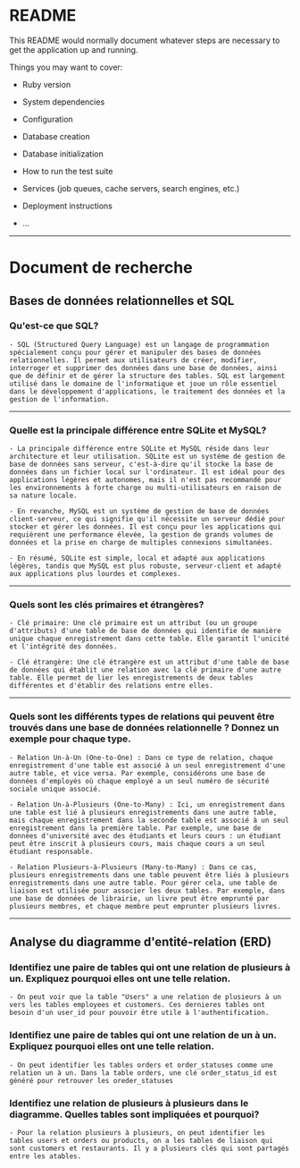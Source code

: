 # README

This README would normally document whatever steps are necessary to get the
application up and running.

Things you may want to cover:

* Ruby version

* System dependencies

* Configuration

* Database creation

* Database initialization

* How to run the test suite

* Services (job queues, cache servers, search engines, etc.)

* Deployment instructions

* ...


---

# Document de recherche

## Bases de données relationnelles et SQL

### Qu'est-ce que SQL?
    - SQL (Structured Query Language) est un langage de programmation spécialement conçu pour gérer et manipuler des bases de données relationnelles. Il permet aux utilisateurs de créer, modifier, interroger et supprimer des données dans une base de données, ainsi que de définir et de gérer la structure des tables. SQL est largement utilisé dans le domaine de l'informatique et joue un rôle essentiel dans le développement d'applications, le traitement des données et la gestion de l'information.

---

### Quelle est la principale différence entre SQLite et MySQL?
    - La principale différence entre SQLite et MySQL réside dans leur architecture et leur utilisation. SQLite est un système de gestion de base de données sans serveur, c'est-à-dire qu'il stocke la base de données dans un fichier local sur l'ordinateur. Il est idéal pour des applications légères et autonomes, mais il n'est pas recommandé pour les environnements à forte charge ou multi-utilisateurs en raison de sa nature locale.

    - En revanche, MySQL est un système de gestion de base de données client-serveur, ce qui signifie qu'il nécessite un serveur dédié pour stocker et gérer les données. Il est conçu pour les applications qui requièrent une performance élevée, la gestion de grands volumes de données et la prise en charge de multiples connexions simultanées.

    - En résumé, SQLite est simple, local et adapté aux applications légères, tandis que MySQL est plus robuste, serveur-client et adapté aux applications plus lourdes et complexes.

---

### Quels sont les clés primaires et étrangères?
    - Clé primaire: Une clé primaire est un attribut (ou un groupe d'attributs) d'une table de base de données qui identifie de manière unique chaque enregistrement dans cette table. Elle garantit l'unicité et l'intégrité des données.

    - Clé étrangère: Une clé étrangère est un attribut d'une table de base de données qui établit une relation avec la clé primaire d'une autre table. Elle permet de lier les enregistrements de deux tables différentes et d'établir des relations entre elles.

---

### Quels sont les différents types de relations qui peuvent être trouvés dans une base de données relationnelle ? Donnez un exemple pour chaque type.
    - Relation Un-à-Un (One-to-One) : Dans ce type de relation, chaque enregistrement d'une table est associé à un seul enregistrement d'une autre table, et vice versa. Par exemple, considérons une base de données d'employés où chaque employé a un seul numéro de sécurité sociale unique associé.

    - Relation Un-à-Plusieurs (One-to-Many) : Ici, un enregistrement dans une table est lié à plusieurs enregistrements dans une autre table, mais chaque enregistrement dans la seconde table est associé à un seul enregistrement dans la première table. Par exemple, une base de données d'université avec des étudiants et leurs cours : un étudiant peut être inscrit à plusieurs cours, mais chaque cours a un seul étudiant responsable.

    - Relation Plusieurs-à-Plusieurs (Many-to-Many) : Dans ce cas, plusieurs enregistrements dans une table peuvent être liés à plusieurs enregistrements dans une autre table. Pour gérer cela, une table de liaison est utilisée pour associer les deux tables. Par exemple, dans une base de données de librairie, un livre peut être emprunté par plusieurs membres, et chaque membre peut emprunter plusieurs livres.

---

## Analyse du diagramme d'entité-relation (ERD)

### Identifiez une paire de tables qui ont une relation de plusieurs à un. Expliquez pourquoi elles ont une telle relation.
    - On peut voir que la table "Users" a une relation de plusieurs à un vers les tables employees et customers. Ces dernieres tables ont besoin d'un user_id pour pouvoir être utile à l'authentification. 

### Identifiez une paire de tables qui ont une relation de un à un. Expliquez pourquoi elles ont une telle relation.
    - On peut identifier les tables orders et order_statuses comme une relation un à un. Dans la table orders, une clé order_status_id est généré pour retrouver les oreder_statuses

### Identifiez une relation de plusieurs à plusieurs dans le diagramme. Quelles tables sont impliquées et pourquoi?
    - Pour la relation plusieurs à plusieurs, on peut identifier les tables users et orders ou products, on a les tables de liaison qui sont customers et restaurants. Il y a plusieurs clés qui sont partagés entre les atables. 